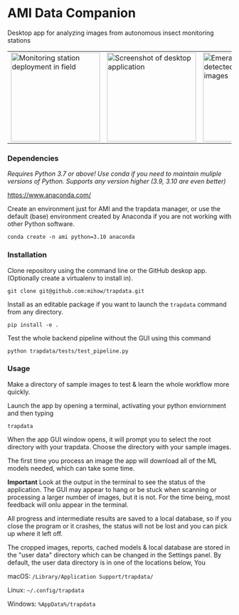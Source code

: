 # AMI Data Companion

Desktop app for analyzing images from autonomous insect monitoring stations

<table>
<tr>
<td>
<img width="200px" alt="Monitoring station deployment in field" src="https://user-images.githubusercontent.com/158175/212795444-3f638f4b-78f9-4f94-adf0-f2269427b441.png">
</td>
<td>
<img width="200px" alt="Screenshot of desktop application" src="https://user-images.githubusercontent.com/158175/212795253-6545c014-f82a-42c9-bd3a-919e471626cf.png">
</td>
<td>
<img width="200px" alt="Emerald moths detected in processed images" src="https://user-images.githubusercontent.com/158175/212794681-45a51172-1431-4475-87a8-9468032d6f7d.png">
</td>
</tr>
</table>


### Dependencies

_Requires Python 3.7 or above! Use conda if you need to maintain muliple versions of Python. Supports any version higher (3.9, 3.10 are even better)_

https://www.anaconda.com/

Create an environment just for AMI and the trapdata manager, or use the default (base) environment created by Anaconda if you are not working with other Python software.

`conda create -n ami python=3.10 anaconda`

### Installation

Clone repository using the command line or the GitHub deskop app. (Optionally create a virtualenv to install in).
```
git clone git@github.com:mihow/trapdata.git
```

Install as an editable package if you want to launch the `trapdata` command from any directory. 
```
pip install -e .
```

Test the whole backend pipeline without the GUI using this command
```
python trapdata/tests/test_pipeline.py
```

### Usage

Make a directory of sample images to test & learn the whole workflow more quickly.

Launch the app by opening a terminal, activating your python enviornment and then typing

```trapdata```

When the app GUI window opens, it will prompt you to select the root directory with your trapdata. Choose the directory with your sample images.

The first time you process an image the app will download all of the ML models needed, which can take some time.

**Important** Look at the output in the terminal to see the status of the application. The GUI may appear to hang or be stuck when scanning or processing a larger number of images, but it is not. For the time being, most feedback will onlu appear in the terminal.

All progress and intermediate results are saved to a local database, so if you close the program or it crashes, the status will not be lost and you can pick up where it left off.

The cropped images, reports, cached models & local database are stored in the "user data" directory which can be changed in the Settings panel. By default, the user data directory is in one of the locations below, You 

macOS: 
```/Library/Application Support/trapdata/```

Linux:
```~/.config/trapdata```

Windows:
```%AppData%/trapdata```




